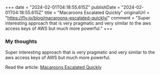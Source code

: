 +++
date = "2024-02-01T04:18:55.615Z"
publishDate = "2024-02-01T04:18:55.615Z"
title = "Macaroons Escalated Quickly"
originalUrl = "https://fly.io/blog/macaroons-escalated-quickly/"
comment = "Super interesting approach that is very pragmatic and very similar to the aws access keys of AWS but much more powerful."
+++

### My thoughts

Super interesting approach that is very pragmatic and very similar to the aws access keys of AWS but much more powerful.

Read the article: [Macaroons Escalated Quickly](https://fly.io/blog/macaroons-escalated-quickly/)
